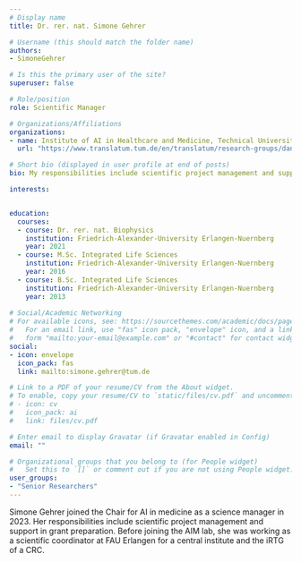 ```yaml
---
# Display name
title: Dr. rer. nat. Simone Gehrer

# Username (this should match the folder name)
authors:
- SimoneGehrer

# Is this the primary user of the site?
superuser: false

# Role/position
role: Scientific Manager

# Organizations/Affiliations
organizations:
- name: Institute of AI in Healthcare and Medicine, Technical University of Munich
  url: "https://www.translatum.tum.de/en/translatum/research-groups/daniel-rueckert-ai-in-healthcare-and-medicine/"

# Short bio (displayed in user profile at end of posts)
bio: My responsibilities include scientific project management and support in grant preparation

interests:


education:
  courses:
  - course: Dr. rer. nat. Biophysics
    institution: Friedrich-Alexander-University Erlangen-Nuernberg
    year: 2021
  - course: M.Sc. Integrated Life Sciences
    institution: Friedrich-Alexander-University Erlangen-Nuernberg
    year: 2016
  - course: B.Sc. Integrated Life Sciences
    institution: Friedrich-Alexander-University Erlangen-Nuernberg
    year: 2013
 
# Social/Academic Networking
# For available icons, see: https://sourcethemes.com/academic/docs/page-builder/#icons
#   For an email link, use "fas" icon pack, "envelope" icon, and a link in the
#   form "mailto:your-email@example.com" or "#contact" for contact widget.
social:
- icon: envelope
  icon_pack: fas
  link: mailto:simone.gehrer@tum.de

# Link to a PDF of your resume/CV from the About widget.
# To enable, copy your resume/CV to `static/files/cv.pdf` and uncomment the lines below.
# - icon: cv
#   icon_pack: ai
#   link: files/cv.pdf

# Enter email to display Gravatar (if Gravatar enabled in Config)
email: ""

# Organizational groups that you belong to (for People widget)
#   Set this to `[]` or comment out if you are not using People widget.
user_groups:
- "Senior Researchers"
---
```


Simone Gehrer joined the Chair for AI in medicine as a science manager in 2023. Her responsibilities include scientific project management and support in grant preparation. Before joining the AIM lab, she was working as a scientific coordinator at FAU Erlangen for a central institute and the iRTG of a CRC.

